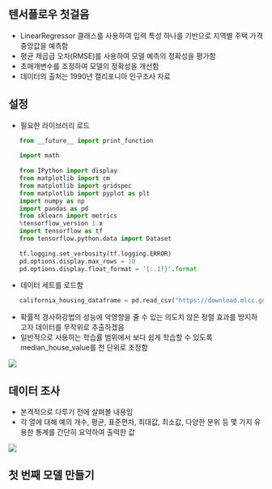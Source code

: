 ## 텐서플로우 첫걸음 
- LinearRegressor 클래스를 사용하여 입력 특성 하나를 기반으로 지역별 주택 가격 중앙값을 예측함
- 평균 제곱급 오차(RMSE)를 사용하여 모델 예측의 정확성을 평가함
- 초매개변수를 조정하여 모델의 정확성을 개선함
- 데이터의 출처는 1990년 캘리포니아 인구조사 자료


## 설정 
- 필요한 라이브러리 로드
```python
   from __future__ import print_function
   
   import math
   
   from IPython import display
   from matplotlib import cm
   from matplotlib import gridspec
   from matplotlib import pyplot as plt
   import numpy as np
   import pandas as pd
   from sklearn import metrics
   %tensorflow_version 1.x
   import tensorflow as tf
   from tensorflow.python.data import Dataset
   
   tf.logging.set_verbosity(tf.logging.ERROR)
   pd.options.display.max_rows = 10
   pd.options.display.float_format = '{:.1f}'.format
```

- 데이터 세트를 로드함
```python
   california_housing_dataframe = pd.read_csv("https://download.mlcc.google.com/mledu-datasets/california_housing_train.csv", sep=",")
```

- 확률적 경사하강법의 성능에 악영향을 줄 수 있는 의도치 않은 정렬 효과를 방지하고자 데이터를 무작위로 추출하겠음
- 일반적으로 사용하는 학습률 범위에서 보다 쉽게 학습할 수 있도록 median_house_value를 천 단위로 조정함
<img src="https://user-images.githubusercontent.com/32586985/68983035-86c7d000-084c-11ea-9a58-71e354f1530d.PNG">



## 데이터 조사
- 본격적으로 다루기 전에 살펴볼 내용임
- 각 열에 대해 예의 개수, 평균, 표준편차, 최대값, 최소값, 다양한 분위 등 몇 가지 유용한 통계를 간단히 요약하여 출력한 값
<img src="https://user-images.githubusercontent.com/32586985/68983098-d0181f80-084c-11ea-84b7-a049f1216f9f.PNG">


## 첫 번째 모델 만들기
